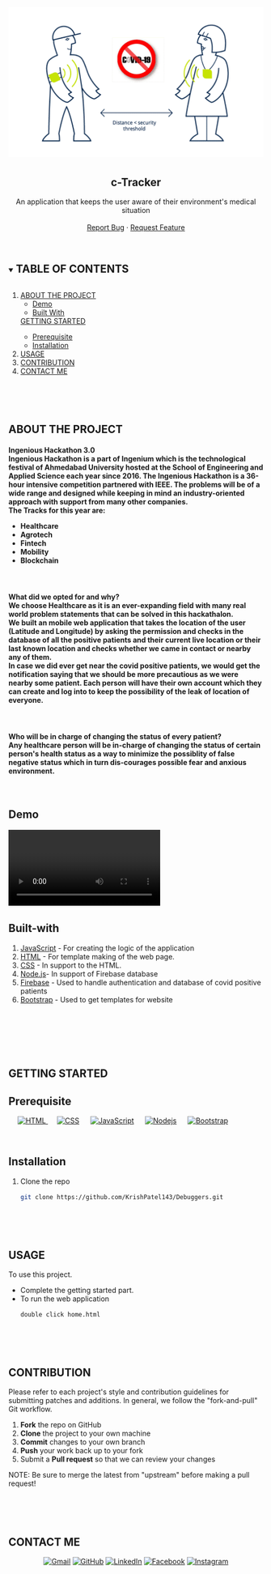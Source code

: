 <h1 align="center">
  <img src="images/titleImage.png" alt="Heading photo">
</h1>
<h2 align="center"> c-Tracker </h2>

  <p align="center">
    An application that keeps the user aware of their environment's medical situation
    <br />
    <br />
    <a href="https://github.com/KrishPatel143/Debuggers/issues">Report Bug</a>
    ·
    <a href="https://github.com/KrishPatel143/Debuggers/issues">Request Feature</a>
  </p>
</p>


<!-- TABLE OF CONTENTS -->
<br />
<details open="open">
  <summary><h2 style="display: inline-block">TABLE OF CONTENTS</h2></summary>
  <ol>
    <li>
      <a href="#ABOUT-THE-PROJECT">ABOUT THE PROJECT</a>
      <ul>
        <li><a href="#Demo">Demo</a></li>
        <li><a href="#Built-with">Built With</a></li>
      </ul>
    </li>
      <a href="#GETTING-STARTED">GETTING STARTED</a>
      <ul>
        <li><a href="#Prerequisite">Prerequisite</a></li>
        <li><a href="#Installation">Installation</a></li>
      </ul>
    </li>
    <li><a href="#USAGE">USAGE</a></li>
    <li><a href="#CONTRIBUTION">CONTRIBUTION</a></li>
    <li><a href="#CONTACT-ME">CONTACT ME</a></li>
  </ol>
</details>


<br><br><br>
<!-- ABOUT THE PROJECT -->
## ABOUT THE PROJECT

<p align="center">
     <h4>  
       Ingenious Hackathon 3.0 <br> 
       Ingenious Hackathon is a part of Ingenium which is the technological festival of Ahmedabad University hosted at the School of Engineering and Applied Science        each year since 2016. The Ingenious Hackathon is a 36-hour intensive competition partnered with IEEE. The problems will be of a wide range and designed while         keeping in mind an industry-oriented approach with support from many other companies. <br>
    The Tracks for this year are:
    <ul> 
      <li> Healthcare</li>
      <li> Agrotech</li>
      <li> Fintech</li>
      <li> Mobility</li>
      <li> Blockchain</li>
       </ul>
    </h4>
<br>
<h4>
  <strong>What did we opted for and why? <br></strong>
      We choose Healthcare as it is an ever-expanding field with many real world problem statements that can be solved in this hackathalon.<br>
      We built an mobile web application that takes the location of the user (Latitude and Longitude) by asking the permission and checks in the database of all the positive patients and their current live location or their last known location and checks whether we came in contact or nearby any of them.<br>
  In case we did ever get near the covid positive patients, we would get the notification saying that we should be more precautious as we were nearby some patient.
 Each person will have their own account which they can create and log into to keep the possibility of the leak of location of everyone. 
 </h4>
 <br>
 <h4>
  <strong>Who will be in charge of changing the status of every patient? <br></strong>
      Any healthcare person will be in-charge of changing the status of certain person's health status as a way to minimize the possiblity of false negative status which in turn dis-courages possible fear and anxious environment. 
 </h4>
</p>
<br />

## Demo 

![App Screenshot](https://github.com/KrishPatel143/Debuggers/blob/main/demo1.mp4)





<!-- BUILT WITH -->
## Built-with
<ol>
  <li> <a href="https://www.javascript.com/" target="_blank">JavaScript</a> - For creating the logic of the application </li> 
  <li> <a href="https://en.wikipedia.org/wiki/HTML" target="_blank">HTML</a> - For template making of the web page. </li> 
  <li> <a href="https://en.wikipedia.org/wiki/CSS" target="_blank">CSS</a> - In support to the HTML. </li>
  <li> <a href="https://nodejs.org/en/" target="_blank">Node.js</a>- In support of Firebase database </li> 
  <li> <a href="https://firebase.google.com/" target="_blank">Firebase</a> - Used to handle authentication and database of covid positive patients </li> 
  <li> <a href="https://getbootstrap.com/" target="_blank">Bootstrap</a> - Used to get templates for website </li> 
</ol>
  <br>



<br><br><br>
<!-- GETTING STARTED -->
## GETTING STARTED

<!-- PREREQUISITE -->
## Prerequisite 
<p align="left" > 
    &emsp;
   <a href="https://en.wikipedia.org/wiki/HTML" target="_blank"><img alt="HTML" src="https://img.shields.io/badge/HTML5-E34F26?style=for-the-badge&logo=html5&logoColor=white">
  </a>
  &emsp; 
    <a href="https://www.wikipedia.org/wiki/CSS" target="_blank"><img alt="CSS" src="https://img.shields.io/badge/CSS3-1572B6?style=for-the-badge&logo=css3&logoColor=white"></a>
  &emsp;
  </a> 
    <a href="https://javascript.com/" target="_blank"><img alt="JavaScript" src="https://img.shields.io/badge/JavaScript-F7DF1E?style=for-the-badge&logo=javascript&logoColor=black"></a>
  </a> 
  &emsp;
  <a href="https://nodejs.org/en/" target="_blank"><img alt="Nodejs" src="https://img.shields.io/badge/Node.js-43853D?style=for-the-badge&logo=node.js&logoColor=white"></a>
  &emsp;
  </a>
  <a href="https://getbootstrap.com/" target="_blank"><img alt="Bootstrap" src="https://img.shields.io/badge/Bootstrap-563D7C?style=for-the-badge&logo=bootstrap&logoColor=white"></a>
  &emsp;
  </a>
</p>

<br>


<!--INSTALLATION -->
## Installation
<ol>
  <li> Clone the repo </li>
  
   ```sh
   git clone https://github.com/KrishPatel143/Debuggers.git
   ```
  
</ol>



<br><br><br>
<!-- USAGE -->
## USAGE

To use this project.
*  Complete the getting started part. </li>
*  To run the web application
    ```
    double click home.html
    ```


<br><br><br>
<!-- CONTRIBUTING -->
## CONTRIBUTION
Please refer to each project's style and contribution guidelines for submitting patches and additions. In general, we follow the "fork-and-pull" Git workflow.

 1. **Fork** the repo on GitHub
 2. **Clone** the project to your own machine
 3. **Commit** changes to your own branch
 4. **Push** your work back up to your fork
 5. Submit a **Pull request** so that we can review your changes

NOTE: Be sure to merge the latest from "upstream" before making a pull request!



<br><br><br>
## CONTACT ME

<p align="center">
	<a href="mailto:priyanshub5645@gmail.com"><img src="https://img.icons8.com/bubbles/50/000000/gmail.png" alt="Gmail"/></a>
	<a href="https://github.com/BeholdenArt"><img src="https://img.icons8.com/bubbles/50/000000/github.png" alt="GitHub"/></a>
	<a href="https://linkedin.com/in/priyanshu-bairwa-827432190"><img src="https://img.icons8.com/bubbles/50/000000/linkedin.png" alt="LinkedIn"/></a>
	<a href="https://www.facebook.com/priyanshu.bairwa.129794"><img src="https://img.icons8.com/bubbles/50/000000/facebook-new.png" alt="Facebook"/></a>
	<a href="https://instagram.com/theblockedguy"><img src="https://img.icons8.com/bubbles/50/000000/instagram.png" alt="Instagram"/></a>
	
</p>
